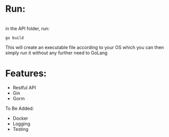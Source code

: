 <h1>Run:</h1>
<br>in the API folder, run:</p>
<p><code>go build</code></p>
<p>This will create an executable file according to your OS which you can then simply run it without any further need to GoLang</p>

<h1>Features:</h1>

<ul>
  <li>Restful API</li>
  <li>Gin</li>
  <li>Gorm</li>
</ul>
To Be Added:
<ul>
  <li>Docker</li>
  <li>Logging</li>
  <li>Testing</li>
</ul>
